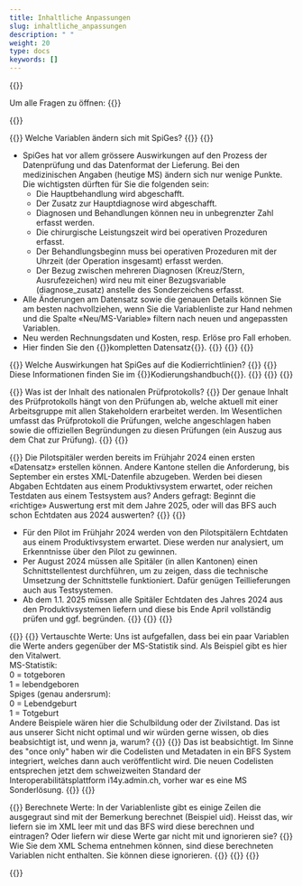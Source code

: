 ```yaml
---
title: Inhaltliche Anpassungen
slug: inhaltliche_anpassungen
description: " "
weight: 20
type: docs
keywords: []
---
```

{{<faqBlock>}}

Um alle Fragen zu öffnen: {{<collapsibleGroupCommand groupId="anpassungen">}}

{{<numberedList>}}

{{<listItem>}}
Welche Variablen ändern sich mit SpiGes?
{{<collapsibleBlock groupId="anpassungen">}}
{{<markdown>}}
- SpiGes hat vor allem grössere Auswirkungen auf den Prozess der Datenprüfung und das Datenformat der Lieferung. Bei den medizinischen Angaben (heutige MS) ändern sich nur wenige Punkte. Die wichtigsten dürften für Sie die folgenden sein:
	- Die Hauptbehandlung wird abgeschafft. 
	- Der Zusatz zur Hauptdiagnose wird abgeschafft. 
	- Diagnosen und Behandlungen können neu in unbegrenzter Zahl erfasst werden. 
	- Die chirurgische Leistungszeit wird bei operativen Prozeduren erfasst. 
	- Der Behandlungsbeginn muss bei operativen Prozeduren mit der Uhrzeit (der Operation insgesamt) erfasst werden.  
	- Der Bezug zwischen mehreren Diagnosen (Kreuz/Stern, Ausrufezeichen) wird neu mit einer Bezugsvariable (diagnose_zusatz) anstelle des Sonderzeichens erfasst. 
- Alle Änderungen am Datensatz sowie die genauen Details können Sie am besten nachvollziehen, wenn Sie die Variablenliste zur Hand nehmen und die Spalte «Neu/MS-Variable» filtern nach neuen und angepassten Variablen. 
- Neu werden Rechnungsdaten und Kosten, resp. Erlöse pro Fall erhoben. 
- Hier finden Sie den {{<link url="https://www.bfs.admin.ch/bfs/de/home/statistiken/gesundheit/gesundheitswesen/projekt-spiges.assetdetail.25885643.html" newTab="true">}}kompletten Datensatz{{</link>}}.
{{</markdown>}}
{{</collapsibleBlock>}}
{{</listItem>}}

{{<listItem>}}
Welche Auswirkungen hat SpiGes auf die Kodierrichtlinien?
{{<collapsibleBlock groupId="anpassungen">}}
{{<markdown>}}
Diese Informationen finden Sie im {{<link url="https://www.bfs.admin.ch/bfs/de/home/statistiken/gesundheit/nomenklaturen/medkk.html" newTab="true">}}Kodierungshandbuch{{</link>}}.
{{</markdown>}}
{{</collapsibleBlock>}}
{{</listItem>}}

{{<listItem>}}
Was ist der Inhalt des nationalen Prüfprotokolls?
{{<collapsibleBlock groupId="anpassungen">}}
Der genaue Inhalt des Prüfprotokolls hängt von den Prüfungen ab, welche aktuell mit einer Arbeitsgruppe mit allen Stakeholdern erarbeitet werden. Im Wesentlichen umfasst das Prüfprotokoll die Prüfungen, welche angeschlagen haben sowie die offiziellen Begründungen zu diesen Prüfungen (ein Auszug aus dem Chat zur Prüfung).
{{</collapsibleBlock>}}
{{</listItem>}}

{{<listItem>}}
Die Pilotspitäler werden bereits im Frühjahr 2024 einen ersten «Datensatz» erstellen können. Andere Kantone stellen die Anforderung, bis September ein erstes XML-Datenfile abzugeben. Werden bei diesen Abgaben Echtdaten aus einem Produktivsystem erwartet, oder reichen Testdaten aus einem Testsystem aus? Anders gefragt: Beginnt die «richtige» Auswertung erst mit dem Jahre 2025, oder will das BFS auch schon Echtdaten aus 2024 auswerten?
{{<collapsibleBlock groupId="anpassungen">}}
{{<markdown>}}
- Für den Pilot im Frühjahr 2024 werden von den Pilotspitälern Echtdaten aus einem Produktivsystem erwartet. Diese werden nur analysiert, um Erkenntnisse über den Pilot zu gewinnen. 
- Per August 2024 müssen alle Spitäler (in allen Kantonen) einen Schnittstellentest durchführen, um zu zeigen, dass die technische Umsetzung der Schnittstelle funktioniert. Dafür genügen Teillieferungen auch aus Testsystemen. 
- Ab dem 1.1. 2025 müssen alle Spitäler Echtdaten des Jahres 2024 aus den Produktivsystemen liefern und diese bis Ende April vollständig prüfen und ggf. begründen. 
{{</markdown>}}
{{</collapsibleBlock>}}
{{</listItem>}}

{{<listItem>}}
{{<markdown>}}
Vertauschte Werte: Uns ist aufgefallen, dass bei ein paar Variablen die Werte anders gegenüber der MS-Statistik sind. Als Beispiel gibt es hier den Vitalwert.       
MS-Statistik:       
0 = totgeboren      
1 = lebendgeboren       
Spiges (genau andersrum):              
0 = Lebendgeburt        
1 = Totgeburt 		
Andere Beispiele wären hier die Schulbildung oder der Zivilstand. Das ist aus unserer Sicht nicht optimal und wir würden gerne wissen, ob dies beabsichtigt ist, und wenn ja, warum? 
{{</markdown>}}
{{<collapsibleBlock groupId="anpassungen">}}
Das ist beabsichtigt. Im Sinne des "once only" haben wir die Codelisten und Metadaten in ein BFS System integriert, welches dann auch veröffentlicht wird. Die neuen Codelisten entsprechen jetzt dem schweizweiten Standard der Interoperabilitätsplattform i14y.admin.ch, vorher war es eine MS Sonderlösung.
{{</collapsibleBlock>}}
{{</listItem>}}

{{<listItem>}}
Berechnete Werte: In der Variablenliste gibt es einige Zeilen die ausgegraut sind mit der Bemerkung berechnet (Beispiel uid). Heisst das, wir liefern sie im XML leer mit und das BFS wird diese berechnen und eintragen? Oder liefern wir diese Werte gar nicht mit und ignorieren sie? 
{{<collapsibleBlock groupId="anpassungen">}}
Wie Sie dem XML Schema entnehmen können, sind diese berechneten Variablen nicht enthalten. Sie können diese ignorieren.
{{</collapsibleBlock>}}
{{</listItem>}}
{{</numberedList>}}

{{</faqBlock>}}